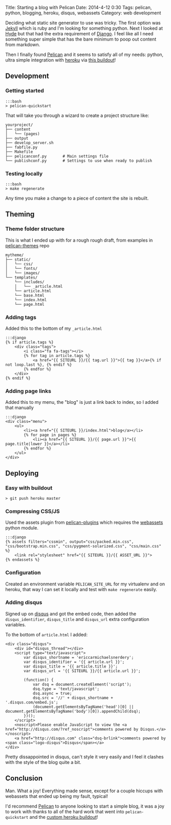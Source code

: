 Title: Starting a blog with Pelican
Date: 2014-4-12 0:30
Tags: pelican, python, blogging, heroku, disqus, webassets
Category: web development

Deciding what static site generator to use was tricky. The first option was [Jekyll](http://jekyllrb.com/) which is ruby
and I'm looking for something python. Next I looked at [Hyde](https://github.com/lakshmivyas/hyde) but that had the extra
requirement of [Django](https://www.djangoproject.com/). I feel like all I need something super simple that has the bare
minimum to poop out content from markdown.

Then I finally found [Pelican](https://github.com/getpelican/pelican) and it seems to satisfy all of my needs: python, ultra simple integration with [heroku](http://heroku.com/) via [this buildout](https://github.com/getpelican/heroku-buildpack-pelican)!






## Development

### Getting started

    :::bash
    > pelican-quickstart

That will take you through a wizard to create a project structure like:

    yourproject/
    ├── content
    │   └── (pages)
    ├── output
    ├── develop_server.sh
    ├── fabfile.py
    ├── Makefile
    ├── pelicanconf.py       # Main settings file
    └── publishconf.py       # Settings to use when ready to publish

### Testing locally

    :::bash
    > make regenerate

Any time you make a change to a piece of content the site is rebuilt.






## Theming

### Theme folder structure

This is what I ended up with for a rough rough draft, from examples in [pelican-themes](https://github.com/getpelican/pelican-themes) repo

    mytheme/
    ├── static/
    │   └── css/
    │   └── fonts/
    │   └── images/
    └── templates/
        └── includes/
        │   └── _article.html
        └── article.html
        └── base.html
        └── index.html
        └── page.html

### Adding tags

Added this to the bottom of my `_article.html`

    :::django
    {% if article.tags %}
        <div class="tags">
            <i class="fa fa-tags"></i>
            {% for tag in article.tags %}
                <a href="{{ SITEURL }}/{{ tag.url }}">{{ tag }}</a>{% if not loop.last %}, {% endif %}
            {% endfor %}
        </div>
    {% endif %}

### Adding page links

Added this to my menu, the "blog" is just a link back to index, so I added that manually

    :::django
    <div class="menu">
        <ul>
            <li><a href="{{ SITEURL }}/index.html">blog</a></li>
            {% for page in pages %}
                <li><a href="{{ SITEURL }}/{{ page.url }}">{{ page.title|lower }}</a></li>
            {% endfor %}
        </ul>
    </div>








## Deploying

### Easy with buildout

    > git push heroku master

### Compressing CSS/JS

Used the assets plugin from [pelican-plugins](https://github.com/getpelican/pelican-plugins) which requires the [webassets](https://github.com/miracle2k/webassets) python module.

    :::django
    {% assets filters="cssmin", output="css/packed.min.css", "css/bootstrap.min.css", "css/pygment-solarized.css", "css/main.css" %}
        <link rel="stylesheet" href="{{ SITEURL }}/{{ ASSET_URL }}">
    {% endassets %}

### Configuration

Created an environment variable `PELICAN_SITE_URL` for my virtualenv and on heroku, that way I can set it locally and test with `make regenerate` easily.

### Adding disqus

Signed up on [disqus](http://disqus.com) and got the embed code, then added the `disqus_identifier`, `disqus_title` and `disqus_url` extra configuration variables.

To the bottom of `article.html` I added:

    <div class="disqus">
        <div id="disqus_thread"></div>
        <script type="text/javascript">
            var disqus_shortname = 'ericcarmichaelsnerdery';
            var disqus_identifier = '{{ article.url }}';
            var disqus_title = '{{ article.title }}';
            var disqus_url = '{{ SITEURL }}/{{ article.url }}';

            (function() {
                var dsq = document.createElement('script');
                dsq.type = 'text/javascript';
                dsq.async = true;
                dsq.src = '//' + disqus_shortname + '.disqus.com/embed.js';
                (document.getElementsByTagName('head')[0] || document.getElementsByTagName('body')[0]).appendChild(dsq);
            })();
        </script>
        <noscript>Please enable JavaScript to view the <a href="http://disqus.com/?ref_noscript">comments powered by Disqus.</a></noscript>
        <a href="http://disqus.com" class="dsq-brlink">comments powered by <span class="logo-disqus">Disqus</span></a>
    </div>

Pretty dissappointed in disqus, can't style it very easily and I feel it clashes with the style of the blog quite a bit.



## Conclusion

Man. What a joy! Everything made sense, except for a couple hiccups with webassets that ended up being my fault, typical!

I'd recommend [Pelican](https://github.com/getpelican/pelican) to anyone looking to start a simple blog, it was a joy to work with thanks to all of the hard work
that went into `pelican-quickstart` and the [custom heroku buildout](https://github.com/getpelican/heroku-buildpack-pelican)!

